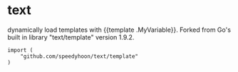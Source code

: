 # text
dynamically load templates with {{template .MyVariable}}. Forked from Go's built in library "text/template" version 1.9.2.
```
import (
	"github.com/speedyhoon/text/template"
)
```
